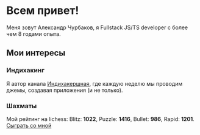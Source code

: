 # Всем привет!

Меня зовут Александр Чурбаков, я Fullstack JS/TS developer с более чем 8 годами опыта. 

## Мои интересы

### Индихакинг

Я автор канала [Индихакершная](https://t.me/lxchio), где каждую неделю мы проводим джемы, создавая приложения (и не только).

### Шахматы

Мой рейтинг на lichess: Blitz: **1022**, Puzzle: **1416**, Bullet: **986**, Rapid: **1201**. [Сыграть со мной](https://lichess.org/?user=lxchurbakov#friend)
